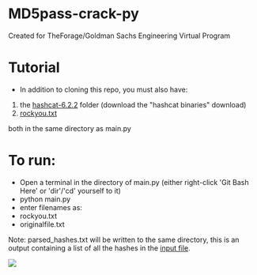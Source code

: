 # MD5pass-crack-py
Created for TheForage/Goldman Sachs Engineering Virtual Program

# Tutorial
- In addition to cloning this repo, you must also have: 
1) the [hashcat-6.2.2](https://hashcat.net/hashcat/) folder (download the "hashcat binaries" download)
2) [rockyou.txt](https://github.com/brannondorsey/naive-hashcat/releases/download/data/rockyou.txt)

both in the same directory as main.py

# To run:
- Open a terminal in the directory of main.py (either right-click 'Git Bash Here' or 'dir'/'cd' yourself to it)
- python main.py
- enter filenames as:
-    rockyou.txt
-    originalfile.txt

Note: parsed_hashes.txt will be written to the same directory, this is an output containing a list of all the hashes in the [input file](originalfile.txt).

![](walkthrough.gif)
